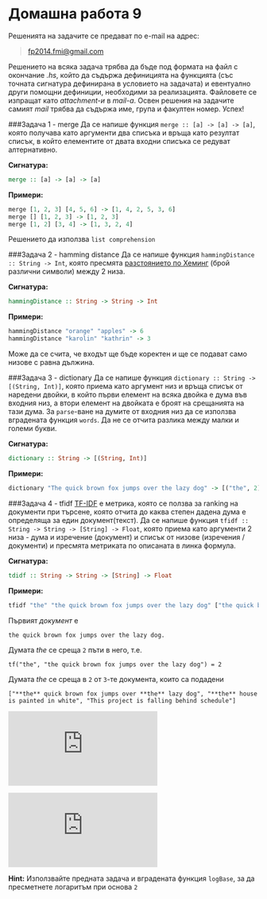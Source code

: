Домашна работа 9
=========

Решенията на задачите се предават по e-mail на адрес:

>fp2014.fmi@gmail.com

Решението на всяка задача трябва да бъде под формата на файл с окончание *.hs*, който да съдържа дефиницията на функцията (със точната сигнатура дефинирана в условието на задачата) и евентуално други помощни дефиниции, необходими за реализацията. Файловете се изпращат като *attachment-и* в *mail-a*. Освен решения на задачите самият *mail* трябва да съдържа име, група и факултен номер. Успех!

###Задача 1 - merge
Да се напише функция `merge :: [a] -> [a] -> [a]`, която получава като аргументи два списъка и връща като резултат списък, в който елементите от двата входни списъка се редуват алтернативно.


**Сигнатура:**

```haskell
merge :: [a] -> [a] -> [a]
```

**Примери:**

```haskell
merge [1, 2, 3] [4, 5, 6] -> [1, 4, 2, 5, 3, 6]
merge [] [1, 2, 3] -> [1, 2, 3]
merge [1, 2] [3, 4] -> [1, 3, 2, 4]
```

Решението да използва `list comprehension`

###Задача 2 - hamming distance
Да се напише функция `hammingDistance :: String -> Int`, която пресмята [разстоянието по Хеминг](http://en.wikipedia.org/wiki/Hamming_distance) (брой различни символи) между 2 низа.


**Сигнатура:**

```haskell
hammingDistance :: String -> String -> Int
```

**Примери:**

```haskell
hammingDistance "orange" "apples" -> 6
hammingDistance "karolin" "kathrin" -> 3
```

Може да се счита, че входът ще бъде коректен и ще се подават само низове с равна дължина.

###Задача 3 - dictionary
Да се напише функция `dictionary :: String -> [(String, Int)]`, която приема като аргумент низ и връща списък от наредени двойки, в който първи елемент на всяка двойка е дума във входния низ, а втори елемент на двойката е броят на срещанията на тази дума. За `parse`-ване на думите от входния низ да се използва вградената функция `words`. Да не се отчита разлика между малки и големи букви. 


**Сигнатура:**

```haskell
dictionary :: String -> [(String, Int)]
```

**Примери:**

```haskell
dictionary "The quick brown fox jumps over the lazy dog" -> [("the", 2), ("quick", 1), ("brown", 1), ("fox", 1), ("jumps", 1), ("over", 1), ("lazy", 1), ("dog", 1)]
```

###Задача 4 - tfidf
[TF-IDF](http://en.wikipedia.org/wiki/Tf%E2%80%93idf) е метрика, която се ползва за ranking на документи при търсене, която отчита до каква степен дадена дума е определяща за един документ(текст). Да се напише функция `tfidf :: String -> String -> [String] -> Float`, която приема като аргументи 2 низа - дума и изречение (документ) и списък от низове (изречения / документи) и пресмята метриката по описаната в линка формула.

**Сигнатура:**

```haskell
tdidf :: String -> String -> [String] -> Float
```

**Примери:**

```haskell
tfidf "the" "the quick brown fox jumps over the lazy dog" ["the quick brown fox jumps over the lazy dog", "the house is painted in white", "the project is falling behind schedule"] -> 1.168
```
Първият *документ* е 

`the quick brown fox jumps over the lazy dog.`

Думата *the* се среща `2` пъти в него, т.е.

`tf("the", "the quick brown fox jumps over the lazy dog") = 2`

Думата *the* се среща в `2` от `3`-те документа, които са подадени

`["**the** quick brown fox jumps over **the** lazy dog", "**the** house is painted in white", "This project is falling behind schedule"]`

![Latex](http://latex.codecogs.com/gif.latex?idf%28%22the%22%2C%20D%29%20%3D%20log_2%20%5Cfrac%7B3%7D%7B2%7D%20%3D%200.584)


![Latex](http://latex.codecogs.com/gif.latex?tfidf%28t%2C%20d%2C%20D%29%20%3D%202%20*%200.584%20%3D%201.168)

**Hint:**
Използвайте предната задача и вградената функция `logBase`, за да пресметнете логаритъм при основа `2`

